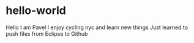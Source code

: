 # hello-world

Hello I am Pavel I enjoy cycling nyc and learn new things
Just learned to push files from Eclipse to Github
